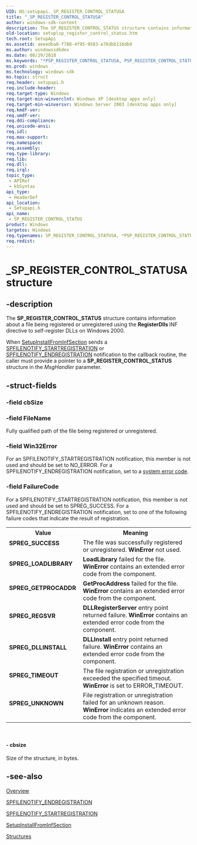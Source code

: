 ```yaml
---
UID: NS:setupapi._SP_REGISTER_CONTROL_STATUSA
title: "_SP_REGISTER_CONTROL_STATUSA"
author: windows-sdk-content
description: The SP_REGISTER_CONTROL_STATUS structure contains information about a file being registered or unregistered using the RegisterDlls INF directive to self-register DLLs on Windows 2000.
old-location: setup\sp_register_control_status.htm
tech.root: SetupApi
ms.assetid: aeeedba8-f788-4f95-9583-e76dbb116db9
ms.author: windowssdkdev
ms.date: 08/29/2018
ms.keywords: "*PSP_REGISTER_CONTROL_STATUSA, PSP_REGISTER_CONTROL_STATUS, PSP_REGISTER_CONTROL_STATUS structure pointer [Setup API], SPREG_DLLINSTALL, SPREG_GETPROCADDR, SPREG_LOADLIBRARY, SPREG_REGSVR, SPREG_SUCCESS, SPREG_TIMEOUT, SPREG_UNKNOWN, SP_REGISTER_CONTROL_STATUS, SP_REGISTER_CONTROL_STATUS structure [Setup API], SP_REGISTER_CONTROL_STATUSA, _SP_REGISTER_CONTROL_STATUSA, _setupapi_sp_register_control_status, setup.sp_register_control_status, setupapi/PSP_REGISTER_CONTROL_STATUS, setupapi/SP_REGISTER_CONTROL_STATUS"
ms.prod: windows
ms.technology: windows-sdk
ms.topic: struct
req.header: setupapi.h
req.include-header: 
req.target-type: Windows
req.target-min-winverclnt: Windows XP [desktop apps only]
req.target-min-winversvr: Windows Server 2003 [desktop apps only]
req.kmdf-ver: 
req.umdf-ver: 
req.ddi-compliance: 
req.unicode-ansi: 
req.idl: 
req.max-support: 
req.namespace: 
req.assembly: 
req.type-library: 
req.lib: 
req.dll: 
req.irql: 
topic_type:
 - APIRef
 - kbSyntax
api_type:
 - HeaderDef
api_location:
 - Setupapi.h
api_name:
 - SP_REGISTER_CONTROL_STATUS
product: Windows
targetos: Windows
req.typenames: SP_REGISTER_CONTROL_STATUSA, *PSP_REGISTER_CONTROL_STATUSA
req.redist: 
---
```


# _SP_REGISTER_CONTROL_STATUSA structure


## -description


The 
<b>SP_REGISTER_CONTROL_STATUS</b> structure contains information about a file being registered or unregistered using the <b>RegisterDlls </b>INF directive to self-register DLLs on Windows 2000.

When 
<a href="https://msdn.microsoft.com/bd1ee91a-b58b-4f08-9181-42fbe9d763f9">SetupInstallFromInfSection</a> sends a 
<a href="https://msdn.microsoft.com/0faf277c-7805-478f-9cec-0dd7b6acdb0e">SPFILENOTIFY_STARTREGISTRATION</a> or 
<a href="https://msdn.microsoft.com/6304f406-c9f8-41cc-a7b7-5ef606f62efb">SPFILENOTIFY_ENDREGISTRATION</a> notification to the callback routine, the caller must provide a pointer to a <b>SP_REGISTER_CONTROL_STATUS</b> structure in the <i>MsgHandler</i> parameter.


## -struct-fields




### -field cbSize

 


### -field FileName

Fully qualified path of the file being registered or unregistered.


### -field Win32Error

For an SPFILENOTIFY_STARTREGISTRATION notification, this member is not used and should be set to NO_ERROR. For a SPFILENOTIFY_ENDREGISTRATION notification, set to a <a href="https://msdn.microsoft.com/4a3a8feb-a05f-4614-8f04-1f507da7e5b7">system error code</a>.


### -field FailureCode

For a SPFILENOTIFY_STARTREGISTRATION notification, this member is not used and should be set to SPREG_SUCCESS. For a SPFILENOTIFY_ENDREGISTRATION notification, set to one of the following failure codes that indicate the result of registration. 



<table>
<tr>
<th>Value</th>
<th>Meaning</th>
</tr>
<tr>
<td width="40%"><a id="SPREG_SUCCESS"></a><a id="spreg_success"></a><dl>
<dt><b>SPREG_SUCCESS</b></dt>
</dl>
</td>
<td width="60%">
The file was successfully registered or unregistered. <b>WinError</b> not used.

</td>
</tr>
<tr>
<td width="40%"><a id="SPREG_LOADLIBRARY"></a><a id="spreg_loadlibrary"></a><dl>
<dt><b>SPREG_LOADLIBRARY</b></dt>
</dl>
</td>
<td width="60%">
<b>LoadLibrary</b> failed for the file. <b>WinError</b> contains an extended error code from the component.

</td>
</tr>
<tr>
<td width="40%"><a id="SPREG_GETPROCADDR"></a><a id="spreg_getprocaddr"></a><dl>
<dt><b>SPREG_GETPROCADDR</b></dt>
</dl>
</td>
<td width="60%">
<b>GetProcAddress</b> failed for the file. <b>WinError</b> contains an extended error code from the component.

</td>
</tr>
<tr>
<td width="40%"><a id="SPREG_REGSVR"></a><a id="spreg_regsvr"></a><dl>
<dt><b>SPREG_REGSVR</b></dt>
</dl>
</td>
<td width="60%">
<b>DLLRegisterServer</b> entry point returned failure. <b>WinError</b> contains an extended error code from the component.

</td>
</tr>
<tr>
<td width="40%"><a id="SPREG_DLLINSTALL"></a><a id="spreg_dllinstall"></a><dl>
<dt><b>SPREG_DLLINSTALL</b></dt>
</dl>
</td>
<td width="60%">
<b>DLLInstall</b> entry point returned failure. <b>WinError</b> contains an extended error code from the component.

</td>
</tr>
<tr>
<td width="40%"><a id="SPREG_TIMEOUT"></a><a id="spreg_timeout"></a><dl>
<dt><b>SPREG_TIMEOUT</b></dt>
</dl>
</td>
<td width="60%">
The file registration or unregistration exceeded the specified timeout. <b>WinError</b> is set to ERROR_TIMEOUT.

</td>
</tr>
<tr>
<td width="40%"><a id="SPREG_UNKNOWN"></a><a id="spreg_unknown"></a><dl>
<dt><b>SPREG_UNKNOWN</b></dt>
</dl>
</td>
<td width="60%">
File registration or unregistration failed for an unknown reason. <b>WinError</b> indicates an extended error code from the component.

</td>
</tr>
</table>
 


#### - cbsize

Size of the structure, in bytes.


## -see-also




<a href="https://msdn.microsoft.com/58201596-cb8c-480a-abef-896c1f9ef098">Overview</a>



<a href="https://msdn.microsoft.com/6304f406-c9f8-41cc-a7b7-5ef606f62efb">SPFILENOTIFY_ENDREGISTRATION</a>



<a href="https://msdn.microsoft.com/0faf277c-7805-478f-9cec-0dd7b6acdb0e">SPFILENOTIFY_STARTREGISTRATION</a>



<a href="https://msdn.microsoft.com/bd1ee91a-b58b-4f08-9181-42fbe9d763f9">SetupInstallFromInfSection</a>



<a href="https://msdn.microsoft.com/837F1864-CE2F-4A9A-A7D9-18EB8622541E">Structures</a>
 

 

